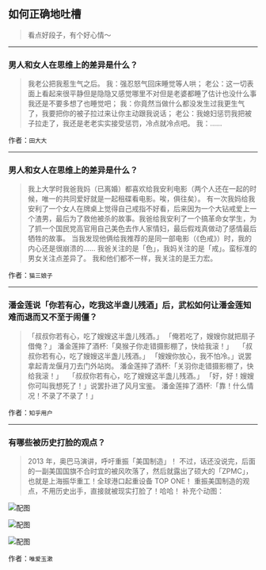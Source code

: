 ## 如何正确地吐槽

> 看点好段子，有个好心情～


 
---

### 男人和女人在思维上的差异是什么？

> 我老公把我惹生气之后。
> 我：强忍怒气回床睡觉等人哄；
> 老公：这一切表面上看起来很平静但是隐隐又感觉哪里不对但是老婆都睡了估计也没什么事我还是不要多想了也睡觉吧；
> 我：你竟然当做什么都没发生过我更生气了，我要把你的被子拉过来让你主动跟我说话；
> 老公：我媳妇惩罚我把被子拉走了，我还是老老实实接受惩罚，冷点就冷点吧。
> 我：……


作者：`田大大`

---

### 男人和女人在思维上的差异是什么？

> 我上大学时我爸我妈（已离婚）都喜欢给我安利电影（两个人还在一起的时候，唯一的共同爱好就是一起租碟看电影。唉，俱往矣）。
> 有一次我妈给我安利了一个女人在牌桌上觉得自己戒指不好看，后来因为一个大钻戒爱上一个渣男，最后为了救他被杀的故事。我爸给我安利了一个搞革命女学生，为了抓一个国民党高官用自己美色去作人家情妇，最后假戏真做动了感情最后牺牲的故事。
> 当我发现他俩给我推荐的是同一部电影（《色戒》）时，我的内心还是很崩溃的……
> 我爸关注的是「色」，我妈关注的是「戒」。蛮标准的男女关注点差异了。
> 我和他们都不一样，我关注的是王力宏。


作者：`猫三娘子`

---

### 潘金莲说「你若有心，吃我这半盏儿残酒」后，武松如何让潘金莲知难而退而又不至于闹僵？

> 「叔叔你若有心，吃了嫂嫂这半盏儿残酒。」
> 「俺若吃了，嫂嫂你就把扇子借俺？」
> 潘金莲摔了酒杯:「臭猴子你走错摄影棚了，快给我滚！」
>  
> 「叔叔你若有心，吃了嫂嫂这半盏儿残酒。」
> 「嫂嫂你放心，我不怕冷。」说罢拿起青龙偃月刀去门外站岗。
> 潘金莲摔了酒杯:「关羽你走错摄影棚了，快给我滚！」
>  
> 「叔叔你若有心，吃了嫂嫂这半盏儿残酒。」
> 「好，好！嫂嫂你可叫我想死了！」说罢扑进了风月宝鉴。
> 潘金莲摔了酒杯:「靠！什么情况！不录了不录了！」


作者：`知乎用户`

---

### 有哪些被历史打脸的观点？

> 2013 年，奥巴马演讲，呼吁重振「美国制造」！
> 不过，话还没说完，后面的一副美国国旗不合时宜的被风吹落了，然后就露出了硕大的「ZPMC」，也就是上海振华重工！全球港口起重设备 TOP ONE！
> 重振美国制造的观点，不用历史出手，直接就被现实打脸了！哈哈！
> 补充个动图：



![配图](http://pic2.zhimg.com/70/v2-ac6eb11953c2e1b3ae1c8c46a07a6ce9_b.jpg)



![配图](http://pic2.zhimg.com/70/v2-3615b0a41680e9328cbd17b64e9b11b5_b.jpg)



![配图](http://pic3.zhimg.com/70/v2-005f035ef4b1caa59836fd924c9fcdde_b.gif)


作者：`唯爱玉漱`